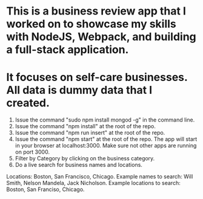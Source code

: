 # This is a business review app that I worked on to showcase my skills with NodeJS, Webpack, and building a full-stack application.

# It focuses on self-care businesses. All data is dummy data that I created. 

1. Issue the command "sudo npm install mongod -g" in the command line.
2. Issue the command "npm install" at the root of the repo.
3. Issue the command  "npm run insert" at the root of the repo.
3. Issue the command "npm start" at the root of the repo. The app will start in your browser at localhost:3000. Make sure not other apps are running on port 3000.
4. Filter by Category by clicking on the business category.
5. Do a live search for business names and locations.

Locations: Boston, San Francisco, Chicago.
Example names to search: Will Smith, Nelson Mandela, Jack Nicholson.
Example locations to search: Boston, San Franciso, Chicago.
